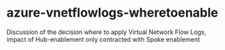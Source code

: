 # azure-vnetflowlogs-wheretoenable
Discussion of the decision where to apply Virtual Network Flow Logs, impact of Hub-enablement only contracted with Spoke enablement
